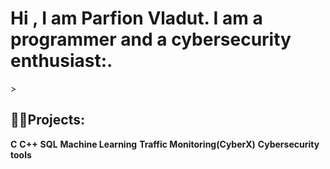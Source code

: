 <h1>Hi , I am Parfion Vladut. I am a programmer and a cybersecurity enthusiast:. </h1>>
<h2> 👨‍💻Projects: </h2>
<b>C</b>
<b>C++</b>
<b>SQL</b>
<b>Machine Learning</b>
<b>Traffic Monitoring(CyberX)</b>
<b>Cybersecurity tools</b>
<!--
**parfionvladut/parfionvladut** is a ✨ _special_ ✨ repository because its `README.md` (this file) appears on your GitHub profile.

Here are some ideas to get you started:

- 🔭 I’m currently working on ...
- 🌱 I’m currently learning ...
- 👯 I’m looking to collaborate on ...
- 🤔 I’m looking for help with ...
- 💬 Ask me about ...
- 📫 How to reach me: ...
- 😄 Pronouns: ...
- ⚡ Fun fact: ...
-->
